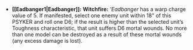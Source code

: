 - **[[Eadbanger1\|Eadbanger]]:** **Witchfire:** _’Eadbanger_ has a warp charge value of 5. If manifested, select one enemy unit within 18" of this PSYKER and roll one D6; if the result is higher than the selected unit’s Toughness characteristic, that unit suffers D6 mortal wounds. No more than one model can be destroyed as a result of these mortal wounds (any excess damage is lost).